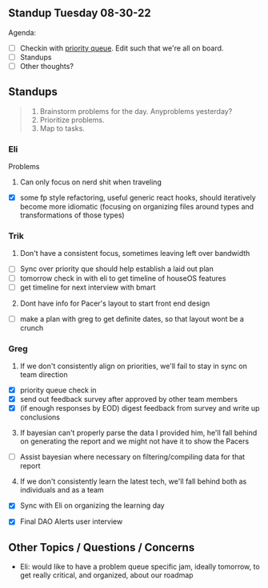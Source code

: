 ## Standup Tuesday 08-30-22

Agenda:

- [ ] Checkin with [priority queue](https://github.com/orgs/Krause-House/projects/6/views/1). Edit such that we're all on board.
- [ ] Standups
- [ ] Other thoughts?

## Standups

> 1. Brainstorm problems for the day. Anyproblems yesterday?
> 2. Prioritize problems.
> 3. Map to tasks.

### Eli

Problems

1. Can only focus on nerd shit when traveling

- [x] some fp style refactoring, useful generic react hooks, should iteratively become more idiomatic (focusing on organizing files around types and transformations of those types)

### Trik

1. Don't have a consistent focus, sometimes leaving left over bandwidth

- [ ] Sync over priority que should help establish a laid out plan
- [ ] tomorrow check in with eli to get timeline of houseOS features
- [ ] get timeline for next interview with bmart

2.  Dont have info for Pacer's layout to start front end design

- [ ] make a plan with greg to get definite dates, so that layout wont be a crunch

### Greg

1. If we don't consistently align on priorities, we'll fail to stay in sync on team direction

- [x] priority queue check in
- [x] send out feedback survey after approved by other team members
- [x] (if enough responses by EOD) digest feedback from survey and write up conclusions

3. If bayesian can't properly parse the data I provided him, he'll fall behind on generating the report and we might not have it to show the Pacers

- [ ] Assist bayesian where necessary on filtering/compiling data for that report

4. If we don't consistently learn the latest tech, we'll fall behind both as individuals and as a team

- [x] Sync with Eli on organizing the learning day

- [x] Final DAO Alerts user interview

## Other Topics / Questions / Concerns

- Eli: would like to have a problem queue specific jam, ideally tomorrow, to get really critical, and organized, about our roadmap
